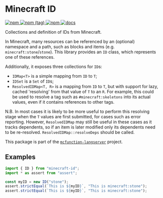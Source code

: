 # Minecraft ID

[ ![npm](https://img.shields.io/npm/v/minecraft-id.svg?style=flat-square) ![npm (tag)](https://img.shields.io/npm/v/minecraft-id/next.svg?style=flat-square) ![npm](https://img.shields.io/npm/dt/minecraft-id.svg?style=flat-square) ](http://npm.im/minecraft-id)
[![docs](https://img.shields.io/badge/docs-TypeDoc-blueviolet.svg?style=flat-square)](http://levertion.github.io/mcfunction/id)

Collections and definition of IDs from Minecraft.

In Minecraft, many resources can be referenced by an (optional) namespace and a
path, such as blocks and items (e.g. `minecraft:stone`/`stone`). This library
provides an `ID` class, which represents one of these references.

Additionally, it exposes three collections for `ID`s:

-   `IDMap<T>` is a simple mapping from `ID` to `T`;
-   `IDSet` is a `Set` of `ID`s;
-   `ResolvedIDMap<T, R>` is a mapping from `ID` to `T`, but with support for
    lazy, cached 'resolving' from that value of `T` to an `R`. For example, this
    could be used to resolve a tag such as `#minecraft:skeletons` into its
    actual values, even if it contains references to other tags.

N.B. In most cases it is likely to be more useful to perform this resolving
stage when the `T` values are first submitted, for cases such as error
reporting. However, `ResolvedIDMap` may still be useful in these cases as it
tracks dependents, so if an item is later modified only its dependents need to
be re-resolved. `ResolvedIDMap::resolveDeps` should be called.

This package is part of the
[`mcfunction-langserver`](https://github.com/Levertion/mcfunction) project.

## Examples

```ts
import { ID } from "minecraft-id";
import * as assert from "assert";

const myID = new ID("stone");
assert.strictEqual(`This is ${myID}`, "This is minecraft:stone");
assert.strictEqual(`This is ${myID}`, "This is minecraft:stone");
```
